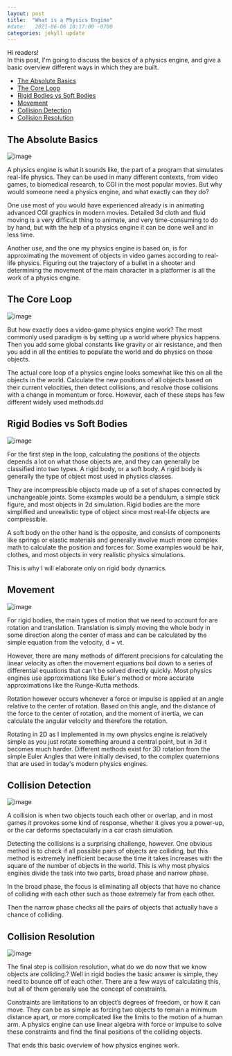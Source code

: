 ```yaml
---
layout: post
title:  "What is a Physics Engine"
#date:   2021-06-06 18:17:00 -0700
categories: jekyll update
---
```

Hi readers!    
In this post, I'm going to discuss the basics of a physics engine, and give a basic overview different ways in which they are built.     

- [The Absolute Basics](#the-absolute-basics)
- [The Core Loop](#the-core-loop)
- [Rigid Bodies vs Soft Bodies](#rigid-bodies-vs-soft-bodies)
- [Movement](#movement)
- [Collision Detection](#collision-detection)
- [Collision Resolution](#collision-resolution)

## The Absolute Basics

![image](/assets/images/WorldObject.png)

A physics engine is what it sounds like, the part of a program that simulates real-life physics. They can be used in many different contexts, from video games, to biomedical research, to CGI in the most popular movies. But why would someone need a physics engine, and what exactly can they do?    

One use most of you would have experienced already is in animating advanced CGI graphics in modern movies. Detailed 3d cloth and fluid moving is a very difficult thing to animate, and very time-consuming to do by hand, but with the help of a physics engine it can be done well and in less time.      

Another use, and the one my physics engine is based on, is for approximating the movement of objects in video games according to real-life physics. Figuring out the trajectory of a bullet in a shooter and determining the movement of the main character in a platformer is all the work of a physics engine.     


## The Core Loop

![image](/assets/images/PhysLoop.png)     

But how exactly does a video-game physics engine work? The most commonly used paradigm is by setting up a world where physics happens. Then you add some global constants like gravity or air resistance, and then you add in all the entities to populate the world and do physics on those objects.     

The actual core loop of a physics engine looks somewhat like this on all the objects in the world. Calculate the new positions of all objects based on their current velocities, then detect collisions, and resolve those collisions with a change in momentum or force. However, each of these steps has few different widely used methods.dd

## Rigid Bodies vs Soft Bodies
 
![image](/assets/images/RigidvsSoft.png)    

For the first step in the loop, calculating the positions of the objects depends a lot on what those objects are, and they can generally be classified into two types. A rigid body, or a soft body. A rigid body is generally the type of object most used in physics classes.     

They are incompressible objects made up of a set of shapes connected by unchangeable joints. Some examples would be a pendulum, a simple stick figure, and most objects in 2d simulation. Rigid bodies are the more simplified and unrealistic type of object since most real-life objects are compressible.     

A soft body on the other hand is the opposite, and consists of components like springs or elastic materials and generally involve much more complex math to calculate the position and forces for. Some examples would be hair, clothes, and most objects in very realistic physics simulations.    

This is why I will elaborate only on rigid body dynamics.

## Movement

![image](/assets/images/Movement.png)    


For rigid bodies, the main types of motion that we need to account for are rotation and translation. Translation is simply moving the whole body in some direction along the center of mass and can be calculated by the simple equation from the velocity, d = vt.    

However, there are many methods of different precisions for calculating the linear velocity as often the movement equations boil down to a series of differential equations that can't be solved directly quickly. Most physics engines use approximations like Euler's method or more accurate approximations like the Runge-Kutta methods. 

Rotation however occurs whenever a force or impulse is applied at an angle relative to the center of rotation. Based on this angle, and the distance of the force to the center of rotation, and the moment of inertia, we can calculate the angular velocity and therefore the rotation. 

Rotating in 2D as I implemented in my own physics engine is relatively simple as you just rotate something around a central point, but in 3d it becomes much harder. Different methods exist for 3D rotation from the simple Euler Angles that were initially devised, to the complex quaternions that are used in today's modern physics engines.
 
## Collision Detection

![image](/assets/images/BoradvsNarrow.png)

A collision is when two objects touch each other or overlap, and in most games it provokes some kind of response, whether it gives you a power-up, or the car deforms spectacularly in a car crash simulation.   

Detecting the collisions is a surprising challenge, however. One obvious method is to check if all possible pairs of objects are colliding, but this method is extremely inefficient because the time it takes increases with the square of the number of objects in the world. This is why most physics engines divide the task into two parts, broad phase and narrow phase.    

In the broad phase, the focus is eliminating all objects that have no chance of colliding with each other such as those extremely far from each other.

Then the narrow phase checks all the pairs of objects that actually have a chance of colliding. 

## Collision Resolution

![image](/assets/images/Constraints.png)     

The final step is collision resolution, what do we do now that we know objects are colliding.? Well in rigid bodies the basic answer is simple, they need to bounce off of each other. There are a few ways of calculating this, but all of them generally use the concept of constraints.     

Constraints are limitations to an object’s degrees of freedom, or how it can move. They can be as simple as forcing two objects to remain a minimum distance apart, or more complicated like the limits to the motion of a human arm. A physics engine can use linear algebra with force or impulse to solve these constraints and find the final positions of the colliding objects.     

That ends this basic overview of how physics engines work.

